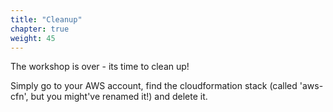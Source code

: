 ```yaml
---
title: "Cleanup"
chapter: true
weight: 45
---
```

The workshop is over - its time to clean up!

Simply go to your AWS account, find the cloudformation stack (called 'aws-cfn', but you might've renamed it!) and delete it. 
